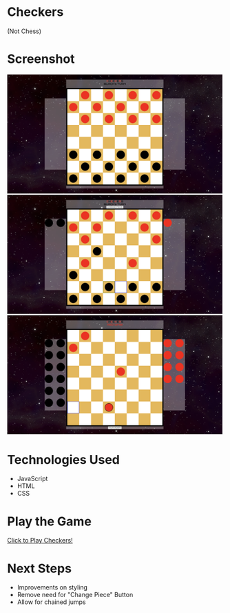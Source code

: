 # Checkers

(Not Chess)

# Screenshot

<img src="Screenshots/Starting-Screen.png" width ="500vmin">
<img src="Screenshots/Mid-Game.png" width ="500vmin">
<img src="Screenshots/End-Game.png" width ="500vmin">

# Technologies Used

- JavaScript
- HTML
- CSS

# Play the Game

[Click to Play Checkers!](https://clem-alleynejr.github.io/checkers/)

# Next Steps

- Improvements on styling
- Remove need for "Change Piece" Button
- Allow for chained jumps
